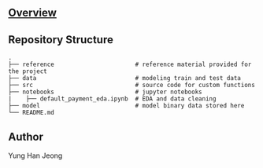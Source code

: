 

## [Overview](Overview.md)

## Repository Structure
    .
    ├── reference                       # reference material provided for the project
    ├── data                            # modeling train and test data
    ├── src                             # source code for custom functions
    ├── notebooks                       # jupyter notebooks
    |    ├── default_payment_eda.ipynb  # EDA and data cleaning   
    ├── model                           # model binary data stored here
    └── README.md

## Author
Yung Han Jeong 

